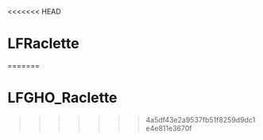 <<<<<<< HEAD
# LFRaclette
=======
# LFGHO_Raclette
>>>>>>> 4a5df43e2a9537fb51f8259d9dc1e4e811e3670f
